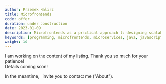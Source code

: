 ```yaml
---
author: Przemek Malirz
title: Microfrontends
code: offer
duration: under construction
date: 2023-01-09
description: Microfrontends as a practical approach to designing scalable and flexible front-ends 
keywords: [programming, microfrontends, microservices, java, javascript, frontend]
weight: 10
---
```

I am working on the content of my listing. Thank you so much for your patience!\
Details coming soon!

In the meantime, I invite you to contact me ("About").